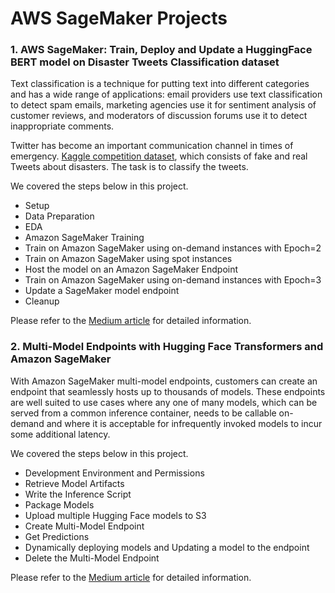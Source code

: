 # AWS SageMaker Projects


### 1. AWS SageMaker: Train, Deploy and Update a HuggingFace BERT model on Disaster Tweets Classification dataset

Text classification is a technique for putting text into different categories and has a wide range of applications: email providers use text classification to  detect spam emails, marketing agencies use it for sentiment analysis of customer reviews, and moderators of discussion forums use it to detect inappropriate comments.

Twitter has become an important communication channel in times of emergency. [Kaggle competition dataset](https://www.kaggle.com/c/nlp-getting-started/overview), which consists of fake and real Tweets about disasters. The task is to classify the tweets.

We covered the steps below in this project.
- Setup
- Data Preparation
- EDA
- Amazon SageMaker Training
- Train on Amazon SageMaker using on-demand instances with Epoch=2
- Train on Amazon SageMaker using spot instances
- Host the model on an Amazon SageMaker Endpoint
- Train on Amazon SageMaker using on-demand instances with Epoch=3
- Update a SageMaker model endpoint
- Cleanup

Please refer to the [Medium article](https://medium.com/@vinayaks117/aws-sagemaker-train-deploy-and-update-a-huggingface-bert-model-cac277196fe0) for detailed information.

### 2. Multi-Model Endpoints with Hugging Face Transformers and Amazon SageMaker

With Amazon SageMaker multi-model endpoints, customers can create an endpoint that seamlessly hosts up to thousands of models. These endpoints are well suited to use cases where any one of many models, which can be served from a common inference container, needs to be callable on-demand and where it is acceptable for infrequently invoked models to incur some additional latency.

We covered the steps below in this project.
- Development Environment and Permissions
- Retrieve Model Artifacts
- Write the Inference Script
- Package Models
- Upload multiple Hugging Face models to S3
- Create Multi-Model Endpoint
- Get Predictions
- Dynamically deploying models and Updating a model to the endpoint
- Delete the Multi-Model Endpoint

Please refer to the [Medium article](https://medium.com/@vinayaks117/multi-model-endpoints-with-hugging-face-transformers-and-amazon-sagemaker-cfa98e27d214) for detailed information.
 
